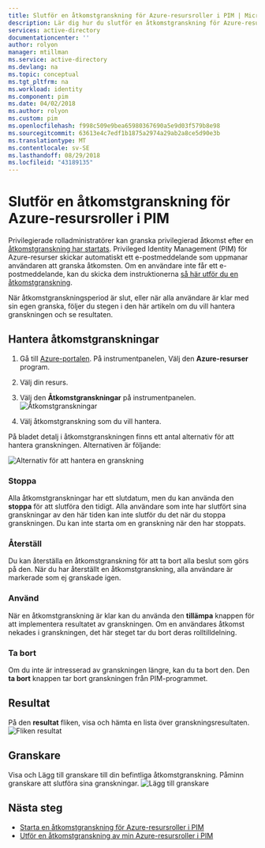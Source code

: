 ```yaml
---
title: Slutför en åtkomstgranskning för Azure-resursroller i PIM | Microsoft Docs
description: Lär dig hur du slutför en åtkomstgranskning för Azure-resursroller i Azure AD Privileged Identity Management (PIM).
services: active-directory
documentationcenter: ''
author: rolyon
manager: mtillman
ms.service: active-directory
ms.devlang: na
ms.topic: conceptual
ms.tgt_pltfrm: na
ms.workload: identity
ms.component: pim
ms.date: 04/02/2018
ms.author: rolyon
ms.custom: pim
ms.openlocfilehash: f998c509e9bea65980367690a5e9d03f579b8e98
ms.sourcegitcommit: 63613e4c7edf1b1875a2974a29ab2a8ce5d90e3b
ms.translationtype: MT
ms.contentlocale: sv-SE
ms.lasthandoff: 08/29/2018
ms.locfileid: "43189135"
---
```

# <a name="complete-an-access-review-for-azure-resource-roles-in-pim"></a>Slutför en åtkomstgranskning för Azure-resursroller i PIM
Privilegierade rolladministratörer kan granska privilegierad åtkomst efter en [åtkomstgranskning har startats](pim-resource-roles-start-access-review.md). Privileged Identity Management (PIM) för Azure-resurser skickar automatiskt ett e-postmeddelande som uppmanar användaren att granska åtkomsten. Om en användare inte får ett e-postmeddelande, kan du skicka dem instruktionerna [så här utför du en åtkomstgranskning](pim-resource-roles-perform-access-review.md).

När åtkomstgranskningsperiod är slut, eller när alla användare är klar med sin egen granska, följer du stegen i den här artikeln om du vill hantera granskningen och se resultaten.

## <a name="manage-access-reviews"></a>Hantera åtkomstgranskningar
1. Gå till [Azure-portalen](https://portal.azure.com/). På instrumentpanelen, Välj den **Azure-resurser** program.

2. Välj din resurs.

3. Välj den **Åtkomstgranskningar** på instrumentpanelen.
![Åtkomstgranskningar](media/azure-pim-resource-rbac/rbac-access-review-home-list.png)

4. Välj åtkomstgranskning som du vill hantera.

På bladet detalj i åtkomstgranskningen finns ett antal alternativ för att hantera granskningen. Alternativen är följande:

![Alternativ för att hantera en granskning](media/azure-pim-resource-rbac/rbac-access-review-menu.png)

### <a name="stop"></a>Stoppa
Alla åtkomstgranskningar har ett slutdatum, men du kan använda den **stoppa** för att slutföra den tidigt. Alla användare som inte har slutfört sina granskningar av den här tiden kan inte slutför du det när du stoppa granskningen. Du kan inte starta om en granskning när den har stoppats.

### <a name="reset"></a>Återställ
Du kan återställa en åtkomstgranskning för att ta bort alla beslut som görs på den. När du har återställt en åtkomstgranskning, alla användare är markerade som ej granskade igen. 

### <a name="apply"></a>Använd
När en åtkomstgranskning är klar kan du använda den **tillämpa** knappen för att implementera resultatet av granskningen. Om en användares åtkomst nekades i granskningen, det här steget tar du bort deras rolltilldelning.  

### <a name="delete"></a>Ta bort
Om du inte är intresserad av granskningen längre, kan du ta bort den. Den **ta bort** knappen tar bort granskningen från PIM-programmet.

## <a name="results"></a>Resultat
På den **resultat** fliken, visa och hämta en lista över granskningsresultaten. 
![Fliken resultat](media/azure-pim-resource-rbac/rbac-access-review-results.png)

## <a name="reviewers"></a>Granskare
Visa och Lägg till granskare till din befintliga åtkomstgranskning. Påminn granskare att slutföra sina granskningar.
![Lägg till granskare](media/azure-pim-resource-rbac/rbac-access-review-reviewers.png)

## <a name="next-steps"></a>Nästa steg

- [Starta en åtkomstgranskning för Azure-resursroller i PIM](pim-resource-roles-start-access-review.md)
- [Utför en åtkomstgranskning av min Azure-resursroller i PIM](pim-resource-roles-perform-access-review.md)
